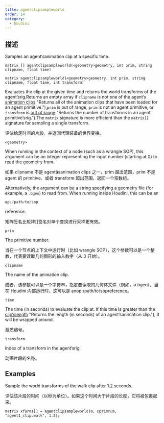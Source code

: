 ```yaml
---
title: agentclipsampleworld
order: 14
category:
  - houdini
---
```

    
## 描述

Samples an agent‘sanimation clip at a specific time.

`matrix [] agentclipsampleworld(<geometry>geometry, int prim, string clipname, float time)`

`matrix agentclipsampleworld(<geometry>geometry, int prim, string clipname, float time, int transform)`

Evaluates the clip at the given time and returns the world transforms of the
agent‘srig.Returns an empty array if `clipname` is not one of the agent‘s
[animation clips](agentclipcatalog.html) "Returns all of the animation clips
that have been loaded for an agent primitive."),`prim` is out of range, `prim`
is not an agent primitive, or `transform` is [out of
range](agenttransformcount.html) "Returns the number of transforms in an agent
primitive‘srig.").The `matrix` signature is more efficient than the
`matrix[]` signature for sampling a single transform.

评估给定时间的片段，并返回代理装备的世界变换。

`<geometry>`

When running in the context of a node (such as a wrangle SOP), this argument
can be an integer representing the input number (starting at 0) to read the
geometry from.

如果 clipname 不是 agentâsanimation
clips 之一，prim 超出范围，prim 不是 agent 的 primitive，或者 transform 超出范围，返回一个空数组。

Alternatively, the argument can be a string specifying a geometry file (for
example, a `.bgeo`) to read from. When running inside Houdini, this can be an

```c
op:/path/to/sop
```

reference.

矩阵签名比矩阵[]签名对单个变换进行采样更有效。

`prim`

The primitive number.

当在一个节点的上下文中运行时（比如 wrangle SOP），这个参数可以是一个整数，代表要读取几何图形的输入数字（从 0 开始）。

`clipname`

The name of the animation clip.

或者，该参数可以是一个字符串，指定要读取的几何体文件（例如，a.bgeo）。当在 Houdini 内部运行时，这可以是 anop:/path/to/sopreference。

`time`

The time (in seconds) to evaluate the clip at. If this time is greater than
the [clip‘slength](agentcliplength.html) "Returns the length (in seconds)
of an agent‘sanimation clip."), it will be wrapped around.

基质编号。

`transform`

Index of a transform in the agent‘srig.

动画片段的名称。

## Examples

Sample the world transforms of the walk clip after 1.2 seconds.

评估该片段的时间（以秒为单位）。如果这个时间大于片段的长度，它将被包裹起来。

    matrix xforms[] = agentclipsampleworld(0, @primnum, "agent1_clip.walk", 1.2);

